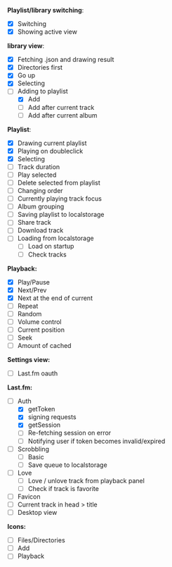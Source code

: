 
**Playlist/library switching**:
- [x] Switching
- [x] Showing active view

**library view**:
- [x] Fetching .json and drawing result
- [x] Directories first
- [x] Go up
- [x] Selecting
- [ ] Adding to playlist
  - [x] Add
  - [ ] Add after current track
  - [ ] Add after current album

**Playlist**:
- [x] Drawing current playlist
- [x] Playing on doubleclick
- [x] Selecting
- [ ] Track duration
- [ ] Play selected
- [ ] Delete selected from playlist
- [ ] Changing order
- [ ] Currently playing track focus
- [ ] Album grouping
- [ ] Saving playlist to localstorage
- [ ] Share track
- [ ] Download track
- [ ] Loading from localstorage
  - [ ] Load on startup
  - [ ] Check tracks
 
**Playback:**
- [x] Play/Pause
- [x] Next/Prev
- [x] Next at the end of current
- [ ] Repeat
- [ ] Random
- [ ] Volume control
- [ ] Current position
- [ ] Seek
- [ ] Amount of cached

**Settings view:**
- [ ] Last.fm oauth

**Last.fm:**
- [ ] Auth
  - [x] getToken
  - [x] signing requests
  - [x] getSession
  - [ ] Re-fetching session on error
  - [ ] Notifying user if token becomes invalid/expired
- [ ] Scrobbling
  - [ ] Basic
  - [ ] Save queue to localstorage
- [ ] Love
  - [ ] Love / unlove track from playback panel
  - [ ] Check if track is favorite

- [ ] Favicon
- [ ] Current track in head > title
- [ ] Desktop view

**Icons:**
- [ ] Files/Directories
- [ ] Add
- [ ] Playback
